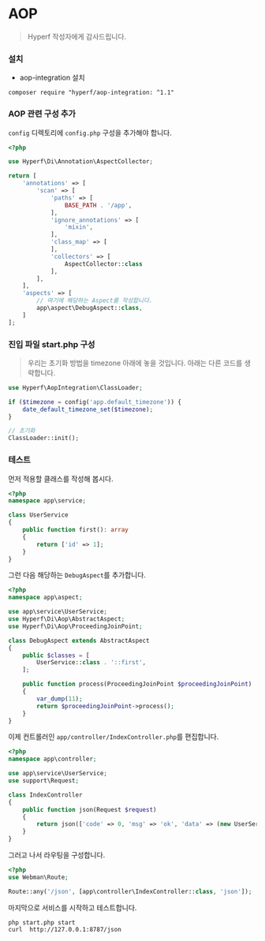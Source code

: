 # AOP

> Hyperf 작성자에게 감사드립니다.

### 설치

- aop-integration 설치

```shell
composer require "hyperf/aop-integration: ^1.1"
```

### AOP 관련 구성 추가

`config` 디렉토리에 `config.php` 구성을 추가해야 합니다.

```php
<?php

use Hyperf\Di\Annotation\AspectCollector;

return [
    'annotations' => [
        'scan' => [
            'paths' => [
                BASE_PATH . '/app',
            ],
            'ignore_annotations' => [
                'mixin',
            ],
            'class_map' => [
            ],
            'collectors' => [
                AspectCollector::class
            ],
        ],
    ],
    'aspects' => [
        // 여기에 해당하는 Aspect를 작성합니다.
        app\aspect\DebugAspect::class,
    ]
];

```

### 진입 파일 start.php 구성

> 우리는 초기화 방법을 timezone 아래에 놓을 것입니다. 아래는 다른 코드를 생략합니다.

```php
use Hyperf\AopIntegration\ClassLoader;

if ($timezone = config('app.default_timezone')) {
    date_default_timezone_set($timezone);
}

// 초기화
ClassLoader::init();
```

### 테스트

먼저 적용할 클래스를 작성해 봅시다.

```php
<?php
namespace app\service;

class UserService
{
    public function first(): array
    {
        return ['id' => 1];
    }
}
```

그런 다음 해당하는 `DebugAspect`를 추가합니다.

```php
<?php
namespace app\aspect;

use app\service\UserService;
use Hyperf\Di\Aop\AbstractAspect;
use Hyperf\Di\Aop\ProceedingJoinPoint;

class DebugAspect extends AbstractAspect
{
    public $classes = [
        UserService::class . '::first',
    ];

    public function process(ProceedingJoinPoint $proceedingJoinPoint)
    {
        var_dump(11);
        return $proceedingJoinPoint->process();
    }
}
```

이제 컨트롤러인 `app/controller/IndexController.php`를 편집합니다.

```php
<?php
namespace app\controller;

use app\service\UserService;
use support\Request;

class IndexController
{
    public function json(Request $request)
    {
        return json(['code' => 0, 'msg' => 'ok', 'data' => (new UserService())->first()]);
    }
}
```

그러고 나서 라우팅을 구성합니다.

```php
<?php
use Webman\Route;

Route::any('/json', [app\controller\IndexController::class, 'json']);
```

마지막으로 서비스를 시작하고 테스트합니다.

```shell
php start.php start
curl  http://127.0.0.1:8787/json
```
